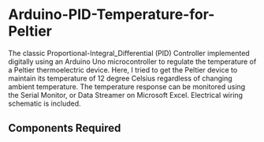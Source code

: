 # Arduino-PID-Temperature-for-Peltier

The classic Proportional-Integral_Differential (PID) Controller implemented digitally using an Arduino Uno microcontroller to regulate the temperature of a Peltier thermoelectric device. Here, I tried to get the Peltier device to maintain its temperature of 12 degree Celsius regardless of changing ambient temperature. The temperature response can be monitored using the Serial Monitor, or Data Streamer on Microsoft Excel. Electrical wiring schematic is included. 

## Components Required

## 
